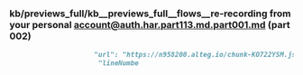 ### kb/previews_full/kb__previews_full__flows__re-recording from your personal account@auth.har.part113.md.part001.md (part 002)

```md
                     "url": "https://n958200.alteg.io/chunk-KO722YSM.js",
                      "lineNumbe
```

```
